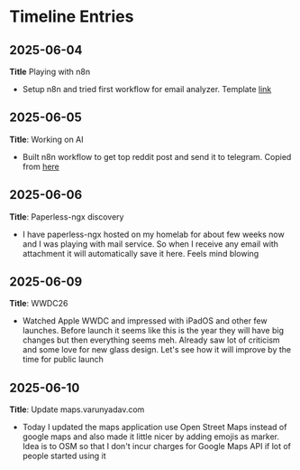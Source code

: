 # Timeline Entries

## 2025-06-04

**Title** Playing with n8n

- Setup n8n and tried first workflow for email analyzer. Template [link](https://n8n.io/workflows/3169-ai-email-analyzer-process-pdfs-images-and-save-to-google-drive-telegram/)

## 2025-06-05

**Title**: Working on AI

- Built n8n workflow to get top reddit post and send it to telegram. Copied from [here](https://www.youtube.com/watch?v=D2Y9FKvVUig)

## 2025-06-06

**Title**: Paperless-ngx discovery

- I have paperless-ngx hosted on my homelab for about few weeks now and I was playing with mail service. So when I receive any email with attachment it will automatically save it here. Feels mind blowing

## 2025-06-09

**Title**: WWDC26

- Watched Apple WWDC and impressed with iPadOS and other few launches. Before launch it seems like this is the year they will have big changes but then everything seems meh. Already saw lot of criticism and some love for new glass design. Let's see how it will improve by the time for public launch

## 2025-06-10

**Title**: Update maps.varunyadav.com

- Today I updated the maps application use Open Street Maps instead of google maps and also made it little nicer by adding emojis as marker. Idea is to OSM so that I don't incur charges for Google Maps API if lot of people started using it
